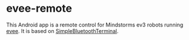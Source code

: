 # evee-remote

This Android app is a remote control for Mindstorms ev3 robots running [evee](https://github.com/gscaparrotti/evee). It is based on [SimpleBluetoothTerminal](https://github.com/kai-morich/SimpleBluetoothTerminal).

